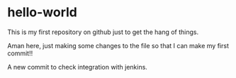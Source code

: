 # hello-world
This is my first repository on github just to get the hang of things.

Aman here, just making some changes to the file so that I can make my first commit!!

A new commit to check integration with jenkins.
